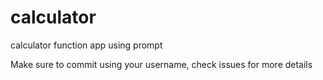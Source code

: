 # calculator
calculator function app using prompt

Make sure to commit using your username, check issues for more details
